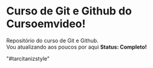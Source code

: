# Curso de Git e Github do Cursoemvideo!
 Repositório do curso de Git e Github.<br>
 Vou atualizando aos poucos por aqui
 **Status: Completo!**

"#tarcitanizstyle"

